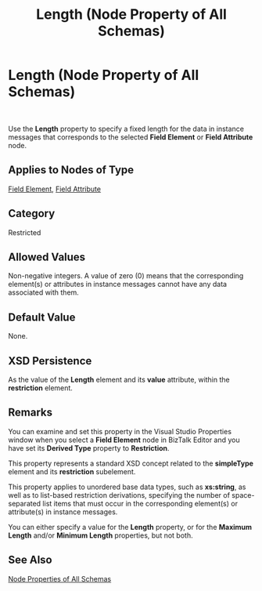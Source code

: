 ﻿---
title: Length (Node Property of All Schemas)
TOCTitle: Length (Node Property of All Schemas)
ms:assetid: 9494883a-c424-4dc6-bc71-9d2e2514a0e9
ms:mtpsurl: https://msdn.microsoft.com/en-us/library/Aa577404(v=BTS.80)
ms:contentKeyID: 51529781
ms.date: 08/30/2017
mtps_version: v=BTS.80
---

# Length (Node Property of All Schemas)

 

Use the **Length** property to specify a fixed length for the data in instance messages that corresponds to the selected **Field Element** or **Field Attribute** node.

## Applies to Nodes of Type

[Field Element](field-element-node-properties.md), [Field Attribute](field-attribute-node-properties.md)

## Category

Restricted

## Allowed Values

Non-negative integers. A value of zero (0) means that the corresponding element(s) or attributes in instance messages cannot have any data associated with them.

## Default Value

None.

## XSD Persistence

As the value of the **Length** element and its **value** attribute, within the **restriction** element.

## Remarks

You can examine and set this property in the Visual Studio Properties window when you select a **Field Element** node in BizTalk Editor and you have set its **Derived Type** property to **Restriction**.

This property represents a standard XSD concept related to the **simpleType** element and its **restriction** subelement.

This property applies to unordered base data types, such as **xs:string**, as well as to list-based restriction derivations, specifying the number of space-separated list items that must occur in the corresponding element(s) or attribute(s) in instance messages.

You can either specify a value for the **Length** property, or for the **Maximum Length** and/or **Minimum Length** properties, but not both.

## See Also

[Node Properties of All Schemas](node-properties-of-all-schemas.md)


